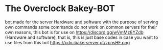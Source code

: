 # The Overclock Bakey-BOT
bot made for the server Hardware and software with the purpose of serving own commands
some commands do not work on common servers for their own reasons, this bot is for use on https://discord.gg/wVmMz8YZdb (Hardware and software), that is, this is just base codes in case you want to use files from this bot
https://cdn.ibakerserver.pt/zpnsHF.png
